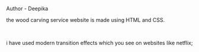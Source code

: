 Author - Deepika
<br>
<p>the wood carving service website is made using HTML and CSS.</p>
<br>
<p>i have used modern transition effects which you see on websites like netflix;</p>
